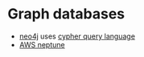 # Graph databases
- [neo4j](https://neo4j.com/) uses [cypher query language](https://neo4j.com/developer/cypher-query-language/)  
- [AWS neptune](https://aws.amazon.com/neptune/)  
